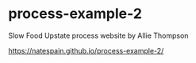 # process-example-2
Slow Food Upstate process website by Allie Thompson

https://natespain.github.io/process-example-2/

